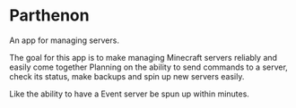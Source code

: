 # Parthenon
An app for managing servers.

The goal for this app is to make managing Minecraft servers reliably and easily come together
Planning on the ability to send commands to a server, check its status, make backups and spin up new servers easily.

Like the ability to have a Event server be spun up within minutes.
